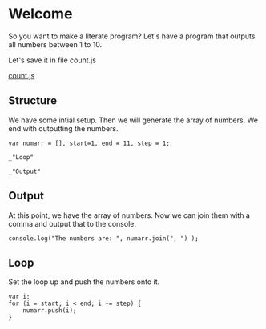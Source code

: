 # Welcome

So you want to make a literate program? Let's have a program that outputs
all numbers between 1 to 10.

Let's save it in file count.js

[count.js](#Structure "save:")

## Structure 

We have some intial setup. Then we will generate the array of numbers. We
end with outputting the numbers. 

    var numarr = [], start=1, end = 11, step = 1;

    _"Loop"

    _"Output"

## Output 

At this point, we have the array of numbers. Now we can join them with a
comma and output that to the console.

    console.log("The numbers are: ", numarr.join(", ") );

## Loop

Set the loop up and push the numbers onto it. 

    var i;
    for (i = start; i < end; i += step) {
        numarr.push(i);
    }
